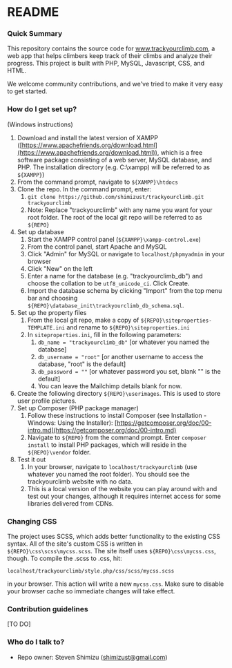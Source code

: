 # README #


### Quick Summary ###

This repository contains the source code for www.trackyourclimb.com, a web app that helps climbers keep track of their climbs and analyze their progress. This project is built with PHP, MySQL, Javascript, CSS, and HTML. 

We welcome community contributions, and we've tried to make it very easy to get started.

### How do I get set up? ###

(Windows instructions)

1. Download and install the latest version of XAMPP ([https://www.apachefriends.org/download.html](https://www.apachefriends.org/download.html)), which is a free software package consisting of a web server, MySQL database, and PHP. The installation directory (e.g. C:\xampp) will be referred to as `${XAMPP}`)
2. From the command prompt, navigate to `${XAMPP}\htdocs`
3. Clone the repo. In the command prompt, enter:
	1. `git clone https://github.com/shimizust/trackyourclimb.git trackyourclimb`
	2. Note: Replace "trackyourclimb" with any name you want for your root folder. The root of the local git repo will be referred to as `${REPO}`
4. Set up database
	1. Start the XAMPP control panel (`${XAMPP}\xampp-control.exe`)
	2. From the control panel, start Apache and MySQL
	3. Click "Admin" for MySQL or navigate to `localhost/phpmyadmin` in your browser
	4. Click "New" on the left
	5. Enter a name for the database (e.g. "trackyourclimb_db") and choose the collation to be `utf8_unicode_ci`. Click Create.
	6. Import the database schema by clicking "Import" from the top menu bar and choosing `${REPO}\database_init\trackyourclimb_db_schema.sql`.
5. Set up the property files
	1. From the local git repo, make a copy of `${REPO}\siteproperties-TEMPLATE.ini` and rename to `${REPO}\siteproperties.ini`
	2. In `siteproperties.ini`, fill in the following parameters:
		1. `db_name = "trackyourclimb_db"` [or whatever you named the database]
		2. `db_username = "root"` [or another username to access the database, "root" is the default]
		3. `db_password = ""` [or whatever password you set, blank "" is the default]
		4. You can leave the Mailchimp details blank for now.
5. Create the following directory `${REPO}\userimages`. This is used to store user profile pictures.
6. Set up Composer (PHP package manager)
	1. Follow these instructions to install Composer (see Installation - Windows: Using the Installer): [https://getcomposer.org/doc/00-intro.md](https://getcomposer.org/doc/00-intro.md)
	2. Navigate to `${REPO}` from the command prompt. Enter `composer install` to install PHP packages, which will reside in the `${REPO}\vendor` folder.
7. Test it out
	1. In your browser, navigate to `localhost/trackyourclimb` (use whatever you named the root folder). You should see the trackyourclimb website with no data.
	2. This is a local version of the website you can play around with and test out your changes, although it requires internet access for some libraries delivered from CDNs.

### Changing CSS ###

The project uses SCSS, which adds better functionality to the existing CSS syntax. All of the site's custom CSS is written in `${REPO}\css\scss\mycss.scss`. The site itself uses `${REPO}\css\mycss.css`, though. To compile the .scss to .css, hit: 
````
localhost/trackyourclimb/style.php/css/scss/mycss.scss
````
in your browser. This action will  write a new `mycss.css`. Make sure to disable your browser cache so immediate changes will take effect.


### Contribution guidelines ###

[TO DO]

### Who do I talk to? ###

* Repo owner: Steven Shimizu (shimizust@gmail.com)